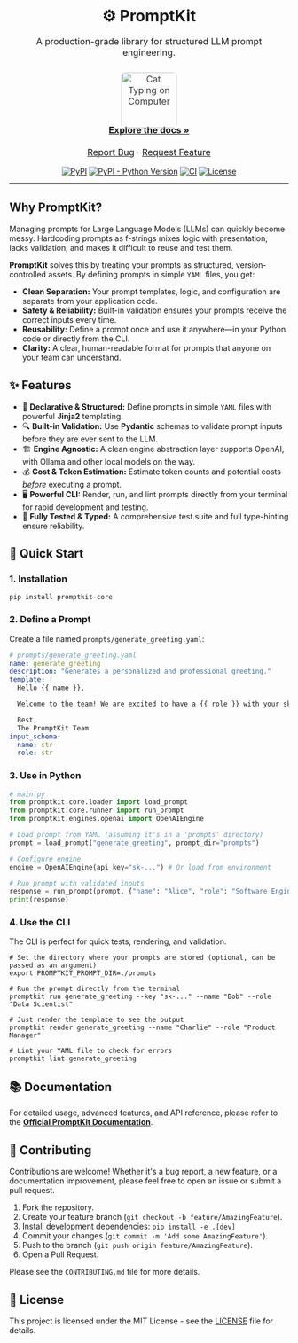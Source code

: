 <br/>
<p align="center">
  <h1 align="center">⚙️ PromptKit</h1>
</p>

<p align="center" style="font-size:1.15em;">
  A production-grade library for structured LLM prompt engineering.
  <br/>
  <br/>
  <img src="https://media2.giphy.com/media/v1.Y2lkPTc5MGI3NjExNnA2ZzlxYnIzaW53dDUyZnVlY3JkcG5qNnpsZHlvbmhnYmdpaHQ0bSZlcD12MV9pbnRlcm5hbF9naWZfYnlfaWQmY3Q9Zw/3oKIPnAiaMCws8nOsE/giphy.gif" alt="Cat Typing on Computer" width="100" style="border-radius:7px;box-shadow:0 1px 4px #0001;opacity:0.85;margin-bottom:-6px;margin-top:6px;" />
  <br/>
  <a href="https://ochotzas.github.io/promptkit/" style="margin-top:2px;"><strong>Explore the docs »</strong></a>
  <br/>
  <br/>
  <a href="https://github.com/ochotzas/promptkit/issues">Report Bug</a>
  ·
  <a href="https://github.com/ochotzas/promptkit/issues">Request Feature</a>
</p>

<p align="center">
  <a href="https://pypi.org/project/promptkit-core/"> <img alt="PyPI" src="https://img.shields.io/pypi/v/promptkit-core.svg?style=flat-square"></a>
  <a href="https://img.shields.io/badge/python-%3E%3D3.10-blue"><img alt="PyPI - Python Version" src="https://img.shields.io/badge/python-%3E%3D3.10-blue?style=flat-square"></a>
  <a href="https://img.shields.io/pypi/pyreq/promptkit-core?style=flat-square" alt="PyPI - Python Required Version"></a>
  <a href="https://github.com/ochotzas/promptkit/actions/workflows/ci.yml"><img alt="CI" src="https://img.shields.io/github/actions/workflow/status/ochotzas/promptkit/ci.yml?branch=main&style=flat-square&label=tests"></a>
  <a href="https://github.com/ochotzas/promptkit/blob/main/LICENSE"><img alt="License" src="https://img.shields.io/github/license/ochotzas/promptkit.svg?style=flat-square"></a>
</p>

-----

## Why PromptKit?

Managing prompts for Large Language Models (LLMs) can quickly become messy. Hardcoding prompts as f-strings mixes logic with presentation, lacks validation, and makes it difficult to reuse and test them.

**PromptKit** solves this by treating your prompts as structured, version-controlled assets. By defining prompts in simple `YAML` files, you get:

  * **Clean Separation:** Your prompt templates, logic, and configuration are separate from your application code.
  * **Safety & Reliability:** Built-in validation ensures your prompts receive the correct inputs every time.
  * **Reusability:** Define a prompt once and use it anywhere—in your Python code or directly from the CLI.
  * **Clarity:** A clear, human-readable format for prompts that anyone on your team can understand.

## ✨ Features

  - 📝 **Declarative & Structured:** Define prompts in simple `YAML` files with powerful **Jinja2** templating.
  - 🔍 **Built-in Validation:** Use **Pydantic** schemas to validate prompt inputs before they are ever sent to the LLM.
  - 🏗️ **Engine Agnostic:** A clean engine abstraction layer supports OpenAI, with Ollama and other local models on the way.
  - 💰 **Cost & Token Estimation:** Estimate token counts and potential costs *before* executing a prompt.
  - 🖥️ **Powerful CLI:** Render, run, and lint prompts directly from your terminal for rapid development and testing.
  - 🧪 **Fully Tested & Typed:** A comprehensive test suite and full type-hinting ensure reliability.

## 🚀 Quick Start

### 1. Installation

```
pip install promptkit-core
```

### 2. Define a Prompt

Create a file named `prompts/generate_greeting.yaml`:

```yaml
# prompts/generate_greeting.yaml
name: generate_greeting
description: "Generates a personalized and professional greeting."
template: |
  Hello {{ name }},

  Welcome to the team! We are excited to have a {{ role }} with your skills on board.

  Best,
  The PromptKit Team
input_schema:
  name: str
  role: str
```

### 3. Use in Python

```python
# main.py
from promptkit.core.loader import load_prompt
from promptkit.core.runner import run_prompt
from promptkit.engines.openai import OpenAIEngine

# Load prompt from YAML (assuming it's in a 'prompts' directory)
prompt = load_prompt("generate_greeting", prompt_dir="prompts")

# Configure engine
engine = OpenAIEngine(api_key="sk-...") # Or load from environment

# Run prompt with validated inputs
response = run_prompt(prompt, {"name": "Alice", "role": "Software Engineer"}, engine)
print(response)
```

### 4. Use the CLI

The CLI is perfect for quick tests, rendering, and validation.

```shell
# Set the directory where your prompts are stored (optional, can be passed as an argument)
export PROMPTKIT_PROMPT_DIR=./prompts

# Run the prompt directly from the terminal
promptkit run generate_greeting --key "sk-..." --name "Bob" --role "Data Scientist"

# Just render the template to see the output
promptkit render generate_greeting --name "Charlie" --role "Product Manager"

# Lint your YAML file to check for errors
promptkit lint generate_greeting
```

## 📚 Documentation

For detailed usage, advanced features, and API reference, please refer to the **[Official PromptKit Documentation](https://ochotzas.github.io/promptkit/)**.

## 🤝 Contributing

Contributions are welcome! Whether it's a bug report, a new feature, or a documentation improvement, please feel free to open an issue or submit a pull request.

1.  Fork the repository.
2.  Create your feature branch (`git checkout -b feature/AmazingFeature`).
3.  Install development dependencies: `pip install -e .[dev]`
4.  Commit your changes (`git commit -m 'Add some AmazingFeature'`).
5.  Push to the branch (`git push origin feature/AmazingFeature`).
6.  Open a Pull Request.

Please see the `CONTRIBUTING.md` file for more details.

## 📄 License

This project is licensed under the MIT License - see the [LICENSE](https://www.google.com/search?q=https://github.com/ochotzas/promptkit/blob/main/LICENSE) file for details.